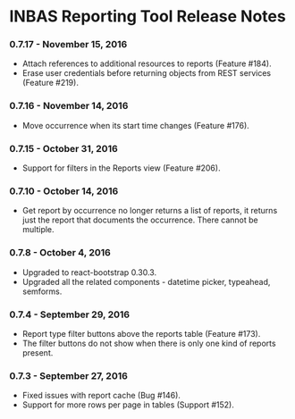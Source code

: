 # INBAS Reporting Tool Release Notes

### 0.7.17 - November 15, 2016
- Attach references to additional resources to reports (Feature #184).
- Erase user credentials before returning objects from REST services (Feature #219).

### 0.7.16 - November 14, 2016
- Move occurrence when its start time changes (Feature #176).

### 0.7.15 - October 31, 2016
- Support for filters in the Reports view (Feature #206).

### 0.7.10 - October 14, 2016
- Get report by occurrence no longer returns a list of reports, it returns just the report that
documents the occurrence. There cannot be multiple.

### 0.7.8 - October 4, 2016
- Upgraded to react-bootstrap 0.30.3.
- Upgraded all the related components - datetime picker, typeahead, semforms.

### 0.7.4 - September 29, 2016
- Report type filter buttons above the reports table (Feature #173).
- The filter buttons do not show when there is only one kind of reports present.

### 0.7.3 - September 27, 2016
- Fixed issues with report cache (Bug #146).
- Support for more rows per page in tables (Support #152).
